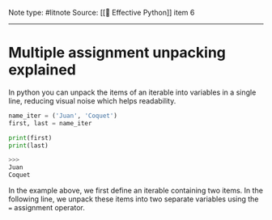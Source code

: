 Note type: #litnote
Source: [[📖 Effective Python]] item 6

---
# Multiple assignment unpacking explained
In python you can unpack the items of an iterable into variables in a single line, reducing visual noise which helps readability.
```python
name_iter = ('Juan', 'Coquet')
first, last = name_iter

print(first)
print(last)

>>>
Juan
Coquet
```

In the example above, we first define an iterable containing two items. In the following line, we unpack these items into two separate variables using the `=` assignment operator.